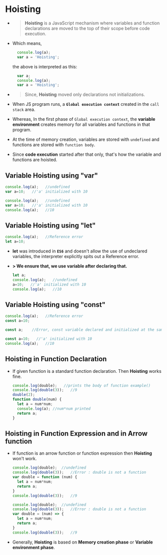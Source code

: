 # Hoisting 
- >**Hoisting** is a JavaScript mechanism where variables and function declarations are moved to the top of their scope before code execution.

- Which means,
    ```js
      console.log(a);
      var a = 'Hoisting';
    ```
    the above is interpreted as this:
    ```js
      var a;
      console.log(a);
      var a = 'Hoisting';
    ```

- >Since, **Hoisting** moved only declarations not initializations.

- When JS program runs, a **`Global execution context`** created in the `call stack` area.

- Whereas, In the first phase of `Global execution context`, the **variable environment** creates memory for all variables and functions in that program.

- At the time of memory creation, variables are stored with `undefined` and functions are stored with `function body`.

- Since **code execution** started after that only, that's how the variable and functions are hoisted.

## Variable Hoisting using "var" 

  ```js
  console.log(a);   //undefined
  var a=10;   //'a' initialized with 10
  
  console.log(a);   //undefined
  var a=10;   //'a' initialized with 10
  console.log(a);   //10
  ```
## Variable Hoisting using "let" 

  ```js
  console.log(a);   //Reference error
  let a=10;   
  ```
- **let** was introduced in **`ES6`** and doesn't allow the use of undeclared variables, the interpreter explicitly spits out a Reference error.

- **> We ensure that, we use variable after declaring that.**

  ```js
  let a;
  console.log(a);   //undefined
  a=10;   //'a' initialized with 10
  console.log(a);   //10
  ```
  
## Variable Hoisting using "const" 

  ```js
  console.log(a);   //Reference error
  const a=10;
  
  const a;    //Error, const variable declared and initialized at the same time
  
  const a=10;   //'a' initialized with 10
  console.log(a);   //10

  ```

## Hoisting in Function Declaration

- If given function is a standard function declaration. Then **Hoisting** works fine.

  ```js 
  console.log(double);   //prints the body of function example()
  console.log(double(3));   //9
  double(2);
  function double(num) {
    let a = num*num;
    console.log(a); //num*num printed
    return a;
  }
  ```

## Hoisting in Function Expression and in Arrow function

- If function is an arrow function or function expression then **Hoisting** won't work.

  ```js 
  console.log(double);  //undefined
  console.log(double(3));   //Error : double is not a function
  var double = function (num) {
    let a = num*num;
    return a;
  }
  console.log(double(3));   //9
  ```
  
  ```js 
  console.log(double);  //undefined
  console.log(double(3));   //Error : double is not a function
  var double = (num) => {
    let a = num*num;
    return a;
  }
  console.log(double(3));   //9
  ```
  
- Generally, **Hoisting** is based on **Memory creation phase** or **Variable environment phase**.
  
  
  
